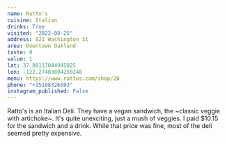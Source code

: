 ```yaml
---
name: Ratto's
cuisine: Italian
drinks: True
visited: "2022-08-25"
address: 821 Washington St
area: Downtown Oakland
taste: 0
value: 1
lat: 37.80117044945025
lon: -122.27483804250248
menu: https://www.rattos.com/shop/20
phone: "+15108326503"
instagram_published: False
---
```


Ratto's is an Italian Deli. They have a vegan sandwich, the ~classic veggie with artichoke~. It's quite unexciting, just a mush of veggies. I paid $10.15 for the sandwich and a drink. While that price was fine, most of the deli seemed pretty expensive.
